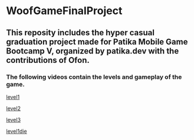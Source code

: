 # WoofGameFinalProject
## This reposity  includes the hyper casual graduation project made for Patika Mobile Game Bootcamp V, organized by patika.dev with the contributions of Ofon.
### The following videos contain the levels and gameplay of the game.


[level1](https://user-images.githubusercontent.com/52176996/134746532-3165e39f-a24f-4c8b-8e3b-ea0628ee1ead.mp4)

[level2](https://user-images.githubusercontent.com/52176996/134746700-4a8e25e1-ff14-44ee-ac32-4d2c44e99129.mp4)

[level3](https://user-images.githubusercontent.com/52176996/134746758-f08f2b77-76e6-47ab-8917-74fce366556e.mp4)

[level1die](https://user-images.githubusercontent.com/52176996/134746817-572d1d6d-83a9-4c62-96cc-11797331265f.mp4)
